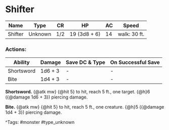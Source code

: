 # Shifter

| Name | Type | CR | HP | AC | Speed |
|------|------|----|----|----|-------|
| Shifter | Unknown | 1/2 | 19 (3d8 + 6) | 14 | walk: 30 ft. |

### Actions:

| Ability | Damage | Save DC & Type | On Successful Save |
|---------|--------|----------------|--------------------|
| Shortsword | 1d6 + 3 | - | - |
| Bite | 1d4 + 3 | - | - |


**Shortsword.** {@atk mw} {@hit 5} to hit, reach 5 ft., one target. {@h}6 ({@damage 1d6 + 3}) piercing damage.

**Bite.** {@atk mw} {@hit 5} to hit, reach 5 ft., one creature. {@h}5 ({@damage 1d4 + 3}) piercing damage.

^Tags: #monster #type_unknown
